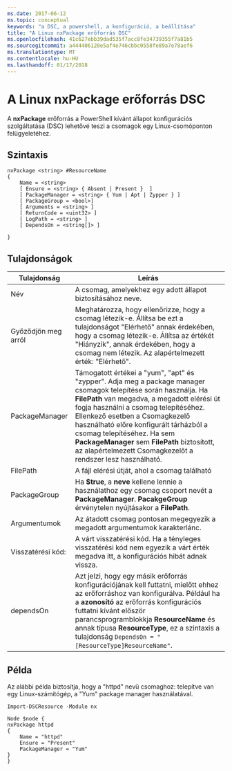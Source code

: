 ```yaml
---
ms.date: 2017-06-12
ms.topic: conceptual
keywords: "a DSC, a powershell, a konfiguráció, a beállítása"
title: "A Linux nxPackage erőforrás DSC"
ms.openlocfilehash: 41c627ebb39dad535f7acc8fe34739355f7a81b5
ms.sourcegitcommit: a444406120e5af4e746cbbc0558fe89a7e78aef6
ms.translationtype: MT
ms.contentlocale: hu-HU
ms.lasthandoff: 01/17/2018
---
```

# <a name="dsc-for-linux-nxpackage-resource"></a>A Linux nxPackage erőforrás DSC

A **nxPackage** erőforrás a PowerShell kívánt állapot konfigurációs szolgáltatása (DSC) lehetővé teszi a csomagok egy Linux-csomóponton felügyeletéhez.

## <a name="syntax"></a>Szintaxis

```
nxPackage <string> #ResourceName
{
    Name = <string>
    [ Ensure = <string> { Absent | Present }  ]
    [ PackageManager = <string> { Yum | Apt | Zypper } ]
    [ PackageGroup = <bool>]
    [ Arguments = <string> ]
    [ ReturnCode = <uint32> ]
    [ LogPath = <string> ]
    [ DependsOn = <string[]> ]
    
}
```

## <a name="properties"></a>Tulajdonságok

|  Tulajdonság |  Leírás | 
|---|---|
| Név| A csomag, amelyekhez egy adott állapot biztosításához neve.| 
| Győződjön meg arról| Meghatározza, hogy ellenőrizze, hogy a csomag létezik-e. Állítsa be ezt a tulajdonságot "Elérhető" annak érdekében, hogy a csomag létezik-e. Állítsa az értékét "Hiányzik", annak érdekében, hogy a csomag nem létezik. Az alapértelmezett érték: "Elérhető".|  
| PackageManager| Támogatott értékei a "yum", "apt" és "zypper". Adja meg a package manager csomagok telepítése során használja. Ha **FilePath** van megadva, a megadott elérési út fogja használni a csomag telepítéséhez. Ellenkező esetben a Csomagkezelő használható előre konfigurált tárházból a csomag telepítéséhez. Ha sem **PackageManager** sem **FilePath** biztosított, az alapértelmezett Csomagkezelőt a rendszer lesz használható.| 
| FilePath| A fájl elérési útját, ahol a csomag található| 
| PackageGroup| Ha **$true**, a **neve** kellene lennie a használathoz egy csomag csoport nevét a **PackageManager**. **PacakgeGroup** érvénytelen nyújtásakor a **FilePath**.| 
| Argumentumok| Az átadott csomag pontosan megegyezik a megadott argumentumok karakterlánc.| 
| Visszatérési kód:| A várt visszatérési kód. Ha a tényleges visszatérési kód nem egyezik a várt érték megadva itt, a konfigurációs hibát adnak vissza.| 
| dependsOn | Azt jelzi, hogy egy másik erőforrás konfigurációjának kell futtatni, mielőtt ehhez az erőforráshoz van konfigurálva. Például ha a **azonosító** az erőforrás konfigurációs futtatni kívánt először parancsprogramblokkja **ResourceName** és annak típusa **ResourceType**, ez a szintaxis a tulajdonság `DependsOn = "[ResourceType]ResourceName"`.| 

## <a name="example"></a>Példa

Az alábbi példa biztosítja, hogy a "httpd" nevű csomaghoz: telepítve van egy Linux-számítógép, a "Yum" package manager használatával.

```
Import-DSCResource -Module nx 

Node $node {
nxPackage httpd
{
    Name = "httpd"
    Ensure = "Present"
    PackageManager = "Yum"
}
}
```

